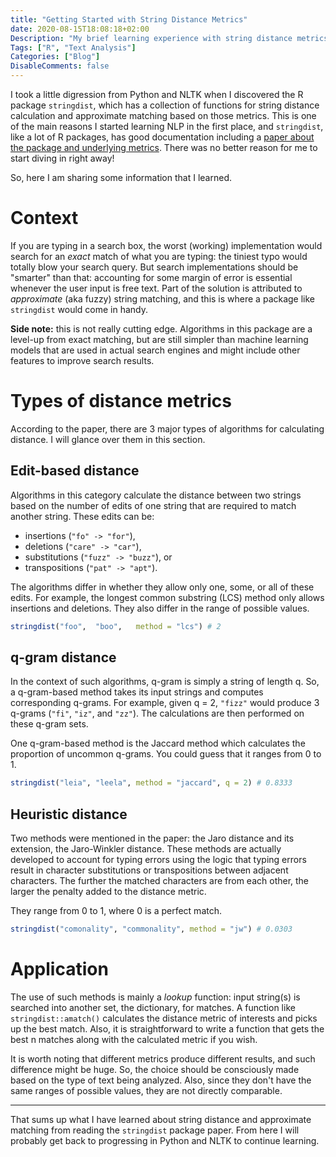 ```yaml
---
title: "Getting Started with String Distance Metrics"
date: 2020-08-15T18:08:18+02:00
Description: "My brief learning experience with string distance metrics and approximate matching"
Tags: ["R", "Text Analysis"]
Categories: ["Blog"]
DisableComments: false
---
```


I took a little digression from Python and NLTK when I discovered the R package
`stringdist`, which has a collection of functions for string distance
calculation and approximate matching based on those metrics. This is one of the
main reasons I started learning NLP in the first place, and `stringdist`, like a
lot of R packages, has good documentation including a [paper about the package
and underlying metrics](http://www.markvanderloo.eu/files/statistics/loo.pdf).
There was no better reason for me to start diving in right away!

So, here I am sharing some information that I learned.

# Context

If you are typing in a search box, the worst (working) implementation would
search for an _exact_ match of what you are typing: the tiniest typo would
totally blow your search query. But search implementations should be "smarter"
than that: accounting for some margin of error is essential whenever the user
input is free text. Part of the solution is attributed to _approximate_ (aka
fuzzy) string matching, and this is where a package like `stringdist` would come
in handy.

**Side note:** this is not really cutting edge. Algorithms in this package are a
level-up from exact matching, but are still simpler than machine learning models
that are used in actual search engines and might include other
features to improve search results.

# Types of distance metrics

According to the paper, there are 3 major types of algorithms for calculating
distance. I will glance over them in this section.

## Edit-based distance

Algorithms in this category calculate the distance between two strings based on
the number of edits of one string that are required to match another string.
These edits can be:

- insertions (`"fo" -> "for"`),
- deletions (`"care" -> "car"`),
- substitutions (`"fuzz" -> "buzz"`), or
- transpositions (`"pat" -> "apt"`).

The algorithms differ in whether they allow only one, some, or all of these
edits. For example, the longest common substring (LCS) method only allows
insertions and deletions. They also differ in the range of possible values.

```r
stringdist("foo",  "boo",   method = "lcs") # 2
```

## q-gram distance

In the context of such algorithms, q-gram is simply a string of length q. So, a
q-gram-based method takes its input strings and computes corresponding q-grams.
For example, given q = 2, `"fizz"` would produce 3 q-grams (`"fi"`, `"iz"`, and
`"zz"`). The calculations are then performed on these q-gram sets.

One q-gram-based method is the Jaccard method which calculates the proportion of
uncommon q-grams. You could guess that it ranges from 0 to 1.

```r
stringdist("leia", "leela", method = "jaccard", q = 2) # 0.8333
```

## Heuristic distance

Two methods were mentioned in the paper: the Jaro distance and its extension,
the Jaro-Winkler distance. These methods are actually developed to account for
typing errors using the logic that typing errors result in character
substitutions or transpositions between adjacent characters. The further the
matched characters are from each other, the larger the penalty added to the
distance metric.

They range from 0 to 1, where 0 is a perfect match.

```r
stringdist("comonality", "commonality", method = "jw") # 0.0303
```

# Application

The use of such methods is mainly a _lookup_ function: input string(s) is
searched into another set, the dictionary, for matches. A function like
`stringdist::amatch()` calculates the distance metric of interests and picks up
the best match. Also, it is straightforward to write a function that gets the
best n matches along with the calculated metric if you wish.

It is worth noting that different metrics produce different results, and such
difference might be huge. So, the choice should be consciously made based on the
type of text being analyzed. Also, since they don't have the same ranges of
possible values, they are not directly comparable.

* * *

That sums up what I have learned about string distance and approximate matching
from reading the `stringdist` package paper. From here I will probably get back
to progressing in Python and NLTK to continue learning.
